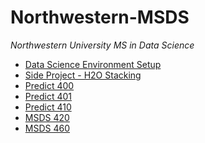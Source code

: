 # Northwestern-MSDS
*Northwestern University MS in Data Science*

-   [Data Science Environment Setup][]
-   [Side Project - H2O Stacking][]
-   [Predict 400][]
-   [Predict 401][]
-   [Predict 410][]
-   [MSDS 420][]
-   [MSDS 460][]

[Data Science Environment Setup]: ../Atom%20Setup.md
[Predict 400]: ../Predict%20400/README.md
[Predict 401]: ../Predict%20401/README.md
[Predict 410]: ../Predict%20410/README.md
[MSDS 420]: ../MSDS%20420/README.md
[MSDS 460]: ../MSDS%20460/README.md
[Side Project - H2O Stacking]: ../Side%20Projects/Stacking%20h2o/Stacking%20with%20h2o.ipynb
